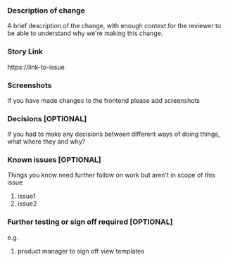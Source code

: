 ### Description of change

A brief description of the change, with enough context for the reviewer to be able to understand why we're making this change.

### Story Link

https://link-to-issue

### Screenshots

If you have made changes to the frontend please add screenshots

### Decisions [OPTIONAL]

If you had to make any decisions between different ways of doing things, what where they and why?

### Known issues [OPTIONAL]

Things you know need further follow on work but aren't in scope of this issue

1. issue1
2. issue2

### Further testing or sign off required [OPTIONAL]

e.g.

1. product manager to sign off view templates
